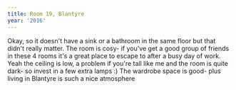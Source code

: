 ```yaml
---
title: Room 19, Blantyre
year: '2016'
---
```


Okay, so it doesn't have a sink or a bathroom in the same floor but that didn't really matter. The room is cosy- if you've get a good group of friends in these 4 rooms it's a great place to escape to after a busy day of work. Yeah the ceiling is low, a problem if you're tall like me and the room is quite dark- so invest in a few extra lamps :) The wardrobe space is good- plus living in Blantyre is such a nice atmosphere